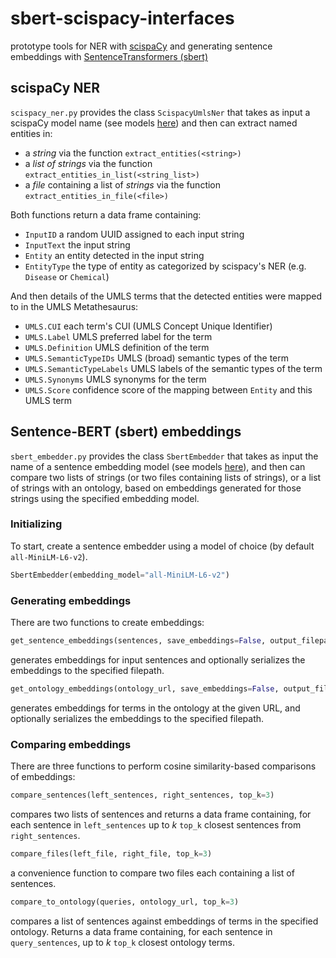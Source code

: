 # sbert-scispacy-interfaces
prototype tools for NER with [scispaCy](https://allenai.github.io/scispacy/) and generating sentence embeddings with [SentenceTransformers (sbert)](https://www.sbert.net)

## scispaCy NER
`scispacy_ner.py` provides the class `ScispacyUmlsNer` that takes as input a scispaCy model name (see models [here](https://allenai.github.io/scispacy/)) and then can extract named entities in:
- a _string_ via the function `extract_entities(<string>)`
- a _list of strings_ via the function `extract_entities_in_list(<string_list>)`
- a _file_ containing a list of _strings_ via the function `extract_entities_in_file(<file>)` 

Both functions return a data frame containing:
- `InputID` a random UUID assigned to each input string
- `InputText` the input string
- `Entity` an entity detected in the input string 
- `EntityType` the type of entity as categorized by scispacy's NER (e.g. `Disease` or `Chemical`)

And then details of the UMLS terms that the detected entities were mapped to in the UMLS Metathesaurus:
- `UMLS.CUI` each term's CUI (UMLS Concept Unique Identifier)
- `UMLS.Label` UMLS preferred label for the term
- `UMLS.Definition` UMLS definition of the term
- `UMLS.SemanticTypeIDs` UMLS (broad) semantic types of the term 
- `UMLS.SemanticTypeLabels` UMLS labels of the semantic types of the term
- `UMLS.Synonyms` UMLS synonyms for the term
- `UMLS.Score` confidence score of the mapping between `Entity` and this UMLS term 


## Sentence-BERT (sbert) embeddings
`sbert_embedder.py` provides the class `SbertEmbedder` that takes as input the name of a sentence embedding model (see models [here](https://www.sbert.net/docs/pretrained_models.html)), and then can compare two lists of strings (or two files containing lists of strings), or a list of strings with an ontology, based on embeddings generated for those strings using the specified embedding model.

### Initializing
To start, create a sentence embedder using a model of choice (by default `all-MiniLM-L6-v2`). 
```python
SbertEmbedder(embedding_model="all-MiniLM-L6-v2")
```

### Generating embeddings
There are two functions to create embeddings:

```python
get_sentence_embeddings(sentences, save_embeddings=False, output_filepath="")
```
generates embeddings for input sentences and optionally serializes the embeddings to the specified filepath.

```python
get_ontology_embeddings(ontology_url, save_embeddings=False, output_filepath="")
```
generates embeddings for terms in the ontology at the given URL, and optionally serializes the embeddings to
        the specified filepath.

### Comparing embeddings
There are three functions to perform cosine similarity-based comparisons of embeddings:
```python
compare_sentences(left_sentences, right_sentences, top_k=3)
```
compares two lists of sentences and returns a data frame containing, for each sentence in `left_sentences` up to _k_ `top_k` closest sentences from `right_sentences`.

```python
compare_files(left_file, right_file, top_k=3)
```
a convenience function to compare two files each containing a list of sentences.

```python
compare_to_ontology(queries, ontology_url, top_k=3)
```
compares a list of sentences against embeddings of terms in the specified ontology. Returns a data frame containing, for each sentence in `query_sentences`, up to _k_ `top_k` closest ontology terms.